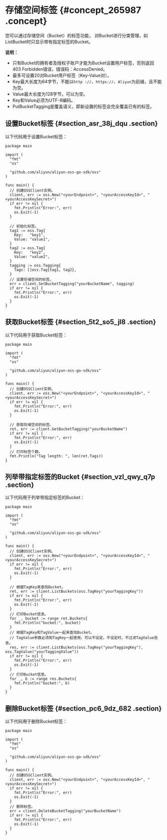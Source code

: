 # 存储空间标签 {#concept_265987 .concept}

您可以通过存储空间（Bucket）的标签功能， 对Bucket进行分类管理，如ListBucket时只显示带有指定标签的Bucket。

**说明：** 

-   只有Bucket的拥有者及授权子账户才能为Bucket设置用户标签，否则返回403 Forbidden错误，错误码：AccessDenied。
-   最多可设置20对Bucket用户标签（Key-Value对）。
-   Key最大长度为64字节，不能以`http ://`、`https://`、`Aliyun`为前缀，且不能为空。
-   Value最大长度为128字节，可以为空。
-   Key和Value必须为UTF-8编码。
-   PutBucketTagging是覆盖语义，即新设置的标签会完全覆盖已有的标签。

## 设置Bucket标签 {#section_asr_38j_dqu .section}

以下代码用于设置Bucket标签：

``` {#codeblock_g22_gw0_a4i}
package main

import (
  "fmt"
  "os"

  "github.com/aliyun/aliyun-oss-go-sdk/oss"
)

func main() {
  // 创建OSSClient实例。
  client, err := oss.New("<yourEndpoint>", "<yourAccessKeyId>", "<yourAccessKeySecret>")
  if err != nil {
    fmt.Println("Error:", err)
    os.Exit(-1)
  }

  // 初始化标签。
  tag1 := oss.Tag{
    Key:   "key1",
    Value: "value1",
  }
  tag2 := oss.Tag{
    Key:   "key2",
    Value: "value2",
  }
  tagging := oss.Tagging{
    Tags: []oss.Tag{tag1, tag2},
  }
  // 设置存储空间的标签。
  err = client.SetBucketTagging("yourBucketName", tagging)
  if err != nil {
    fmt.Println("Error:", err)
    os.Exit(-1)
  }
}
```

## 获取Bucket标签 {#section_5t2_so5_jl8 .section}

以下代码用于获取Bucket标签：

``` {#codeblock_5kp_155_yx5}
package main

import (
  "fmt"
  "os"

  "github.com/aliyun/aliyun-oss-go-sdk/oss"
)

func main() {
  // 创建OSSClient实例。
  client, err := oss.New("<yourEndpoint>", "<yourAccessKeyId>", "<yourAccessKeySecret>")
  if err != nil {
    fmt.Println("Error:", err)
    os.Exit(-1)
  }

  // 获取存储空间的标签。
  ret, err := client.GetBucketTagging("yourBucketName")
  if err != nil {
    fmt.Println("Error:", err)
    os.Exit(-1)
  }
  // 打印标签个数。
  fmt.Println("Tag length: ", len(ret.Tags))
}
```

## 列举带指定标签的Bucket {#section_vzl_qwy_q7p .section}

以下代码用于列举带指定标签的Bucket：

``` {#codeblock_tdk_pi0_3r7}
package main

import (
  "fmt"
  "os"

  "github.com/aliyun/aliyun-oss-go-sdk/oss"
)

func main() {
  // 创建OSSClient实例。
  client, err := oss.New("<yourEndpoint>", "<yourAccessKeyId>", "<yourAccessKeySecret>")
  if err != nil {
    fmt.Println("Error:", err)
    os.Exit(-1)
  }

  // 根据TagKey来查找Bucket。
  ret, err := client.ListBuckets(oss.TagKey("yourTaggingKey"))
  if err != nil {
    fmt.Println("Error:", err)
    os.Exit(-1)
  }
  // 打印Bucket信息。
  for _, bucket := range ret.Buckets{
    fmt.Println("bucket:", bucket)
  }
  // 根据TagKey和TagValue一起来查找Bucket。
  // TagValue参数必须和TagKey一起使用，可以不设定。不设定时，不过滤TagValue信息。
  res, err := client.ListBuckets(oss.TagKey("yourTaggingKey"), oss.TagValue("yourTaggingValue"))
  if err != nil {
    fmt.Println("Error:", err)
    os.Exit(-1)
  }
  // 打印Bucket信息。
  for _, b := range res.Buckets{
    fmt.Println("bucket:", b)
  }
}
```

## 删除Bucket标签 {#section_pc6_9dz_682 .section}

以下代码用于删除Bucket标签：

``` {#codeblock_xsi_ke5_qgr}
package main

import (
  "fmt"
  "os"

  "github.com/aliyun/aliyun-oss-go-sdk/oss"
)

func main() {
  // 创建OSSClient实例。
  client, err := oss.New("<yourEndpoint>", "<yourAccessKeyId>", "<yourAccessKeySecret>")
  if err != nil {
    fmt.Println("Error:", err)
    os.Exit(-1)
  }
  // 删除标签。
  err = client.DeleteBucketTagging("yourBucketName")
  if err != nil {
    fmt.Println("Error:", err)
    os.Exit(-1)
  }
}
```

